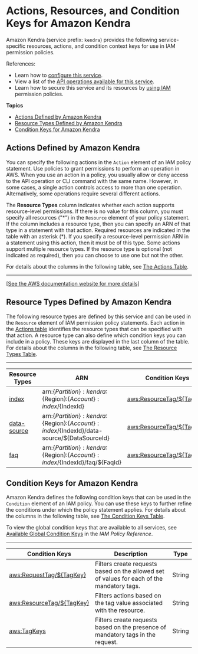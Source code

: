 # Actions, Resources, and Condition Keys for Amazon Kendra<a name="list_amazonkendra"></a>

Amazon Kendra \(service prefix: `kendra`\) provides the following service\-specific resources, actions, and condition context keys for use in IAM permission policies\.

References:
+ Learn how to [configure this service](https://docs.aws.amazon.com/kendra/latest/dg/)\.
+ View a list of the [API operations available for this service](https://docs.aws.amazon.com/kendra/latest/dg/)\.
+ Learn how to secure this service and its resources by [using IAM](https://docs.aws.amazon.com/kendra/latest/dg/auth-and-access-control.html) permission policies\.

**Topics**
+ [Actions Defined by Amazon Kendra](#amazonkendra-actions-as-permissions)
+ [Resource Types Defined by Amazon Kendra](#amazonkendra-resources-for-iam-policies)
+ [Condition Keys for Amazon Kendra](#amazonkendra-policy-keys)

## Actions Defined by Amazon Kendra<a name="amazonkendra-actions-as-permissions"></a>

You can specify the following actions in the `Action` element of an IAM policy statement\. Use policies to grant permissions to perform an operation in AWS\. When you use an action in a policy, you usually allow or deny access to the API operation or CLI command with the same name\. However, in some cases, a single action controls access to more than one operation\. Alternatively, some operations require several different actions\.

The **Resource Types** column indicates whether each action supports resource\-level permissions\. If there is no value for this column, you must specify all resources \("\*"\) in the `Resource` element of your policy statement\. If the column includes a resource type, then you can specify an ARN of that type in a statement with that action\. Required resources are indicated in the table with an asterisk \(\*\)\. If you specify a resource\-level permission ARN in a statement using this action, then it must be of this type\. Some actions support multiple resource types\. If the resource type is optional \(not indicated as required\), then you can choose to use one but not the other\.

For details about the columns in the following table, see [The Actions Table](reference_policies_actions-resources-contextkeys.md#actions_table)\.


****  
[\[See the AWS documentation website for more details\]](http://docs.aws.amazon.com/IAM/latest/UserGuide/list_amazonkendra.html)

## Resource Types Defined by Amazon Kendra<a name="amazonkendra-resources-for-iam-policies"></a>

The following resource types are defined by this service and can be used in the `Resource` element of IAM permission policy statements\. Each action in the [Actions table](#amazonkendra-actions-as-permissions) identifies the resource types that can be specified with that action\. A resource type can also define which condition keys you can include in a policy\. These keys are displayed in the last column of the table\. For details about the columns in the following table, see [The Resource Types Table](reference_policies_actions-resources-contextkeys.md#resources_table)\.


****  

| Resource Types | ARN | Condition Keys | 
| --- | --- | --- | 
|   [ index ](https://docs.aws.amazon.com/kendra/latest/dg/index.html)  |  arn:$\{Partition\}:kendra:$\{Region\}:$\{Account\}:index/$\{IndexId\}  |   [ aws:ResourceTag/$\{TagKey\} ](#amazonkendra-aws_ResourceTag___TagKey_)   | 
|   [ data\-source ](https://docs.aws.amazon.com/kendra/latest/dg/data-source.html)  |  arn:$\{Partition\}:kendra:$\{Region\}:$\{Account\}:index/$\{IndexId\}/data\-source/$\{DataSourceId\}  |   [ aws:ResourceTag/$\{TagKey\} ](#amazonkendra-aws_ResourceTag___TagKey_)   | 
|   [ faq ](https://docs.aws.amazon.com/kendra/latest/dg/faq.html)  |  arn:$\{Partition\}:kendra:$\{Region\}:$\{Account\}:index/$\{IndexId\}/faq/$\{FaqId\}  |   [ aws:ResourceTag/$\{TagKey\} ](#amazonkendra-aws_ResourceTag___TagKey_)   | 

## Condition Keys for Amazon Kendra<a name="amazonkendra-policy-keys"></a>

Amazon Kendra defines the following condition keys that can be used in the `Condition` element of an IAM policy\. You can use these keys to further refine the conditions under which the policy statement applies\. For details about the columns in the following table, see [The Condition Keys Table](reference_policies_actions-resources-contextkeys.md#context_keys_table)\.

To view the global condition keys that are available to all services, see [Available Global Condition Keys](reference_policies_condition-keys.html#AvailableKeys) in the *IAM Policy Reference*\.


****  

| Condition Keys | Description | Type | 
| --- | --- | --- | 
|   [ aws:RequestTag/$\{TagKey\} ](https://docs.aws.amazon.com/IAM/latest/UserGuide/reference_policies_condition-keys.html#condition-keys-globally-available)  | Filters create requests based on the allowed set of values for each of the mandatory tags\. | String | 
|   [ aws:ResourceTag/$\{TagKey\} ](https://docs.aws.amazon.com/IAM/latest/UserGuide/reference_policies_condition-keys.html#condition-keys-globally-available)  | Filters actions based on the tag value associated with the resource\. | String | 
|   [ aws:TagKeys ](https://docs.aws.amazon.com/IAM/latest/UserGuide/reference_policies_condition-keys.html#condition-keys-globally-available)  | Filters create requests based on the presence of mandatory tags in the request\. | String | 